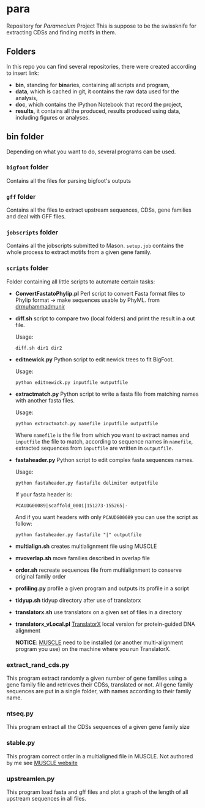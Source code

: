 # para #
Repository for *Paramecium* Project
This is suppose to be the swissknife for extracting CDSs and finding motifs in them.

## Folders ##

In this repo you can find several repositories, there were created according to insert link:
+ **bin**, standing for **bin**aries, containing all scripts and program,
+ **data**, which is cached in git, it contains the raw data used for the analysis,
+ **doc**, which contains the IPython Notebook that record the project,
+ **results**, it contains all the produced, results produced using data, including figures or analyses.

## bin folder ##

Depending on what you want to do, several programs can be used.

### `bigfoot` folder ###

Contains all the files for parsing bigfoot's outputs

### `gff` folder ###

Contains all the files to extract upstream sequences, CDSs, gene families and deal with GFF files.

### `jobscripts` folder ###

Contains all the jobscripts submitted to Mason. `setup.job` contains the whole process to extract motifs from a given gene family.

### `scripts` folder ###

Folder containing all little scripts to automate certain tasks:

+ **ConvertFastatoPhylip.pl** Perl script to convert Fasta format files to Phylip format -> make sequences usable by PhyML. from [drmuhammadmunir](https://github.com/drmuhammadmunir/perl)
+ **diff.sh** script to compare two (local folders) and print the result in a out file.

   Usage:
   ```shell
   diff.sh dir1 dir2
   ```

+ **editnewick.py** Python script to edit newick trees to fit BigFoot.

   Usage: 
   ```shell
   python editnewick.py inputfile outputfile
   ```

+ **extractmatch.py** Python script to write a fasta file from matching names with another fasta files.

   Usage:
   ```shell
   python extractmatch.py namefile inputfile outputfile
   ```
   
   Where `namefile` is the file from which you want to extract names and `inputfile` the file to match, according to sequence names in `namefile`, extracted sequences from `inputfile` are written in `outputfile`.

+ **fastaheader.py** Python script to edit complex fasta sequences names.
   
   Usage:
   ```shell
   python fastaheader.py fastafile delimiter outputfile
   ```
   
   If your fasta header is:
   ```
   PCAUDG00089|scaffold_0001|151273-155265|-
   ```
   
   And if you want headers with only `PCAUDG00089` you can use the script as follow:
   ```shell
   python fastaheader.py fastafile "|" outputfile
   ```

+ **multialign.sh** creates multialignment file using MUSCLE
+ **mvoverlap.sh** move families described in overlap file
+ **order.sh** recreate sequences file from multialignment to conserve original family order
+ **profiling.py** profile a given program and outputs its profile in a script
+ **tidyup.sh** tidyup directory after use of translatorx
+ **translatorx.sh** use translatorx on a given set of files in a directory
+ **translatorx_vLocal.pl** [TranslatorX](http://translatorx.co.uk/) local version for protein-guided DNA alignment
   
   **NOTICE**: [MUSCLE](http://drive5.com/muscle/) need to be installed (or another multi-alignment program you use) on the machine where you run TranslatorX.

### extract_rand_cds.py ###

This program extract randomly a given number of gene families using a gene family file and retrieves their CDSs, translated or not.
All gene family sequences are put in a single folder, with names according to their family name.

### ntseq.py ###

This program extract all the CDSs sequences of a given gene family size

### stable.py ###

This program correct order in a multialigned file in MUSCLE. Not authored by me see [MUSCLE website](http://drive5.com/muscle/stable.html)

### upstreamlen.py ###

This program load fasta and gff files and plot a graph of the length of all upstream sequences in all files.